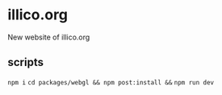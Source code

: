 # illico.org

New website of illico.org

## scripts

`npm i`
`cd packages/webgl && npm post:install &&`
`npm run dev`
